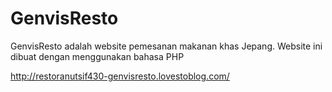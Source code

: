 # GenvisResto

GenvisResto adalah website pemesanan makanan khas Jepang. Website ini dibuat dengan menggunakan bahasa PHP

http://restoranutsif430-genvisresto.lovestoblog.com/
